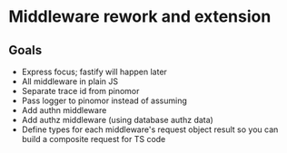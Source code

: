 # Middleware rework and extension

## Goals

-  Express focus; fastify will happen later
-  All middleware in plain JS
-  Separate trace id from pinomor
-  Pass logger to pinomor instead of assuming
-  Add authn middleware
-  Add authz middleware (using database authz data)
-  Define types for each middleware's request object result so you can build a composite request for TS code
